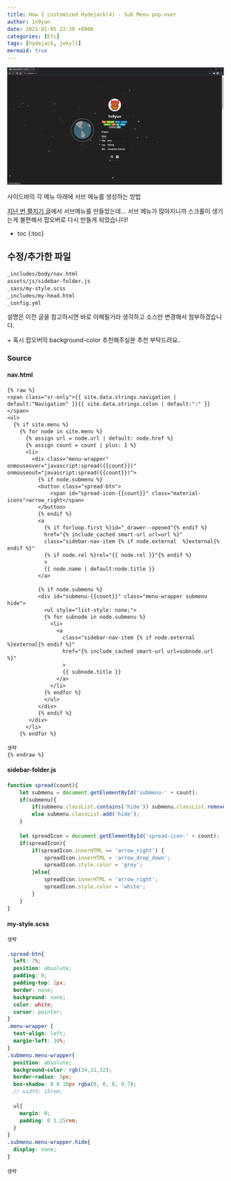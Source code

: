 ```yaml
---
title: How I customized Hydejack(4) - Sub Menu pop-over
author: 1n9yun
date: 2021-01-05 22:39 +0900
categories: [Etc]
tags: [hydejack, jekyll]
mermaid: true
---
```


![hydejack-sub-menu-spread](/assets/img/posts/etc/customize-hydejack/hydejack-submenu-2.png)

사이드바의 각 메뉴 아래에 서브 메뉴를 생성하는 방법

[지난 번 펼치기 글](/posts/how-i-customized-hydejack-2-spread/)에서 서브메뉴를 만들었는데... 서브 메뉴가 많아지니까 스크롤이 생기는게 불편해서 팝오버로 다시 만들게 되었습니다!

* toc
{:toc}

## 수정/추가한 파일

`_includes/body/nav.html`  
`assets/js/sidebar-folder.js`  
`_sass/my-style.scss`  
`_includes/my-head.html`  
`_config.yml`  

설명은 이전 글을 참고하시면 바로 이해될거라 생각하고 소스만 변경해서 첨부하겠습니다.

\+ 혹시 팝오버의 background-color 추천해주실분 추천 부탁드려요..

### Source 
#### nav.html
```django
{% raw %}
<span class="sr-only">{{ site.data.strings.navigation | default:"Navigation" }}{{ site.data.strings.colon | default:":" }}</span>
<ul>
  {% if site.menu %}
    {% for node in site.menu %}
      {% assign url = node.url | default: node.href %}
      {% assign count = count | plus: 1 %}
      <li>
        <div class="menu-wrapper" onmouseover="javascript:spread({{count}})" onmouseout="javascript:spread({{count}})">
          {% if node.submenu %}
          <button class="spread-btn">
              <span id="spread-icon-{{count}}" class="material-icons">arrow_right</span>
          </button>
          {% endif %}
          <a
            {% if forloop.first %}id="_drawer--opened"{% endif %}
            href="{% include_cached smart-url url=url %}"
            class="sidebar-nav-item {% if node.external  %}external{% endif %}"
            {% if node.rel %}rel="{{ node.rel }}"{% endif %}
            >
            {{ node.name | default:node.title }}
          </a>
        
          {% if node.submenu %}
          <div id="submenu-{{count}}" class="menu-wrapper submenu hide">
            <ul style="list-style: none;">
            {% for subnode in node.submenu %}
              <li>
                <a
                  class="sidebar-nav-item {% if node.external  %}external{% endif %}"
                  href="{% include_cached smart-url url=subnode.url %}"
                  >
                  {{ subnode.title }}
                </a>
              </li>
            {% endfor %}
            </ul>
          </div>
          {% endif %}
       </div>
      </li>
    {% endfor %}

생략
{% endraw %}
```

#### sidebar-folder.js
```javascript
function spread(count){
    let submenu = document.getElementById('submenu-' + count);
    if(submenu){
        if(submenu.classList.contains('hide')) submenu.classList.remove('hide');
        else submenu.classList.add('hide');
    }

    let spreadIcon = document.getElementById('spread-icon-' + count);
    if(spreadIcon){
        if(spreadIcon.innerHTML == 'arrow_right') {
            spreadIcon.innerHTML = 'arrow_drop_down';
            spreadIcon.style.color = 'grey';
        }else{
            spreadIcon.innerHTML = 'arrow_right';
            spreadIcon.style.color = 'white';
        } 
    }
}

```

#### my-style.scss
```scss
생략

.spread-btn{
  left: 7%;
  position: absolute;
  padding: 0;
  padding-top: 2px;
  border: none;
  background: none;
  color: white;
  cursor: pointer;
}
.menu-wrapper {
  text-align: left;
  margin-left: 10%;
}
.submenu.menu-wrapper{
  position: absolute;
  background-color: rgb(34,31,32);
  border-radius: 5px;
  box-shadow: 0 0 10px rgba(0, 0, 0, 0.7);
  // width: 15rem;

  ul{
    margin: 0;
    padding: 0 1.25rem;
  }
}
.submenu.menu-wrapper.hide{
  display: none;
}

생략
```
